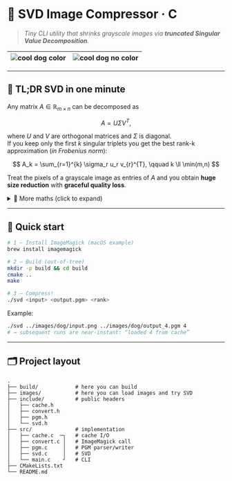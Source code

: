 # 📸 SVD Image Compressor · C

> _Tiny CLI utility that shrinks grayscale images via **truncated Singular Value Decomposition**._

| ![cool dog color](/images/dog/cool-dog-color.gif) | ![cool dog no color](/images/dog/cool-dog-nocolor.gif) |
|:-------------------------------------------------:|:------------------------------------------------------:|

---

## 🧠 TL;DR SVD in one minute

Any matrix $A \in \mathbb{R}_{m \times n}$ can be decomposed as

$$
A = U \Sigma V^{T},
$$

where $U$ and $V$ are orthogonal matrices and $\Sigma$ is diagonal.  
If you keep only the first $k$ singular triplets you get the best rank-k approximation (*in Frobenius norm*):

$$
A_k = \sum_{r=1}^{k} \sigma_r u_r v_{r}^{T}, \qquad k \ll \min(m,n)
$$

Treat the pixels of a grayscale image as entries of $A$ and you obtain **huge size reduction** with **graceful quality
loss**.

<details>
<summary>📐 More maths (click to expand) </summary>

* Power iteration finds the dominant singular vector by alternating multiplication with $A$ and $A^{T}$.
* After each triplet $(u_r, \sigma_r, v_r)$ we _deflate_ $A ← A − u_r \sigma_r v_{r}^{T}$ to expose the next $\sigma$.
* This process repeats until the requested rank is reached.

</details>

---

## 🚀 Quick start

```bash
# 1 – Install ImageMagick (macOS example)
brew install imagemagick

# 2 – Build (out-of-tree)
mkdir -p build && cd build
cmake ..
make

# 3 – Compress!
./svd <input> <output.pgm> <rank>
```

Example:

```bash
./svd ../images/dog/input.png ../images/dog/output_4.pgm 4
# → subsequent runs are near-instant: “loaded 4 from cache”
```

---

## 🗂 Project layout

```text
.
├── build/            # here you can build                  
├── images/           # here you can load images and try SVD
├── include/          # public headers                      
│   ├── cache.h                                             
│   ├── convert.h                                           
│   ├── pgm.h                                               
│   └── svd.h                                               
├── src/              # implementation                      
│   ├── cache.c  ─┐   # cache I/O                           
│   ├── convert.c │   # ImageMagick call                    
│   ├── pgm.c     │   # PGM parser/writer                   
│   ├── svd.c     │   # SVD                                 
│   └── main.c    ┘   # CLI                                 
├── CMakeLists.txt
└── README.md
```